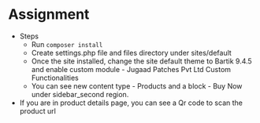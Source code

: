 # Assignment
- Steps
  - Run `composer install`
  - Create settings.php file and files directory under sites/default
  - Once the site installed, change the site default theme to Bartik 9.4.5 and enable custom module - Jugaad Patches Pvt Ltd Custom Functionalities
  - You can see new content type - Products and a block - Buy Now under sidebar_second region.
- If you are in product details page, you can see a Qr code to scan the product url
